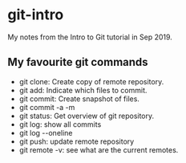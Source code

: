 # git-intro
My notes from  the Intro to Git tutorial in Sep 2019.

## My favourite git commands

- git clone: Create copy of remote repository.
- git add: Indicate which files to commit.
- git commit: Create snapshot of files.
- git commit -a -m
- git status: Get overview of git repository.
- git log: show all commits
- git log --oneline
- git push: update remote repository
- git remote -v: see what are the current remotes.

